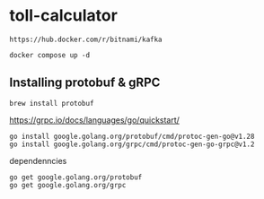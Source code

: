 # toll-calculator

`https://hub.docker.com/r/bitnami/kafka`

```
docker compose up -d
```

## Installing protobuf & gRPC
```
brew install protobuf
```

https://grpc.io/docs/languages/go/quickstart/
```
go install google.golang.org/protobuf/cmd/protoc-gen-go@v1.28
go install google.golang.org/grpc/cmd/protoc-gen-go-grpc@v1.2
```

dependenncies
```
go get google.golang.org/protobuf
go get google.golang.org/grpc
```